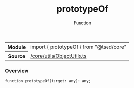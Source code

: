 
<header class="symbol-info-header"><h1 id="prototypeof">prototypeOf</h1><label class="symbol-info-type-label function">Function</label></header>
<!-- summary -->
<section class="symbol-info"><table class="is-full-width"><tbody><tr><th>Module</th><td><div class="lang-typescript"><span class="token keyword">import</span> { prototypeOf }&nbsp;<span class="token keyword">from</span>&nbsp;<span class="token string">"@tsed/core"</span></div></td></tr><tr><th>Source</th><td><a href="https://github.com/Romakita/ts-express-decorators/blob/v4.27.3/src//core/utils/ObjectUtils.ts#L0-L0">/core/utils/ObjectUtils.ts</a></td></tr></tbody></table></section>
<!-- overview -->


### Overview


<pre><code class="typescript-lang ">function <span class="token function">prototypeOf</span><span class="token punctuation">(</span>target<span class="token punctuation">:</span> <span class="token keyword">any</span><span class="token punctuation">)</span><span class="token punctuation">:</span> <span class="token keyword">any</span><span class="token punctuation">;</span></code></pre>


<!-- Parameters -->

<!-- Description -->

<!-- Members -->

